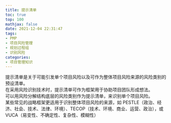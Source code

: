 ```yaml
---
title: 提示清单
toc: true
top: 100
mathjax: false
date: 2021-12-04 22:31:47
tags:
- PMP
- 项目风险管理
- 规划过程组
- 识别风险
categories:
- 项目管理知识
---
```

提示清单是关于可能引发单个项目风险以及可作为整体项目风险来源的风险类别的预设清单。  
在采用风险识别技术时，提示清单可作为框架用于协助项目团队形成想法。  
可以用风险分解结构底层的风险类别作为提示清单，来识别单个项目风险。  
某些常见的战略框架更适用于识别整体项目风险的来源，如 PESTLE（政治、经济、社会、技术、法律、环境）、TECOP（技术、环境、商业、运营、政治），或 VUCA（易变性、不确定性、复杂性、模糊性）
